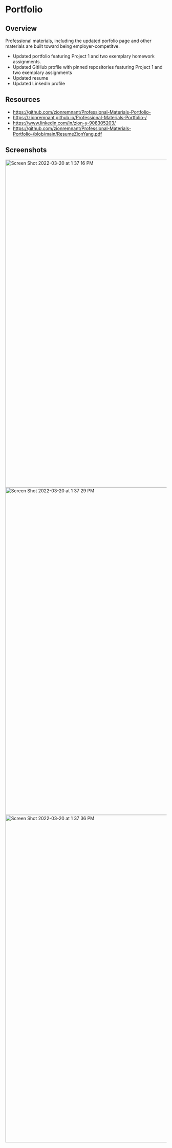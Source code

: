 # Portfolio

## Overview

Professional materials, including the updated porfolio page and other materials are built toward being employer-competitve.

- Updated portfolio featuring Project 1 and two exemplary homework assignments.
- Updated GitHub profile with pinned repositories featuring Project 1 and two exemplary assignments
- Updated resume
- Updated LinkedIn profile

## Resources

- https://github.com/zionremnant/Professional-Materials-Portfolio-
- https://zionremnant.github.io/Professional-Materials-Portfolio-/
- https://www.linkedin.com/in/zion-y-908305203/
- https://github.com/zionremnant/Professional-Materials-Portfolio-/blob/main/ResumeZionYang.pdf

## Screenshots
<img width="1020" alt="Screen Shot 2022-03-20 at 1 37 16 PM" src="https://user-images.githubusercontent.com/99617307/159185096-bff9f13a-5d4f-463d-97f7-795082f1b9f4.png">
<img width="1020" alt="Screen Shot 2022-03-20 at 1 37 29 PM" src="https://user-images.githubusercontent.com/99617307/159185099-405afe6a-8923-4dda-912c-7b5bfc8ecd04.png">
<img width="1020" alt="Screen Shot 2022-03-20 at 1 37 36 PM" src="https://user-images.githubusercontent.com/99617307/159185104-7fc5aed3-f4b1-4bef-b9f0-9232640ac752.png">
